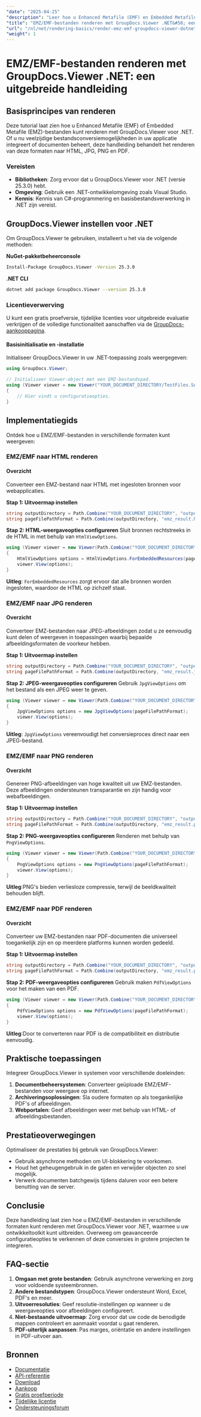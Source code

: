 ```yaml
---
"date": "2025-04-25"
"description": "Leer hoe u Enhanced Metafile (EMF) en Embedded Metafile (EMZ)-bestanden in verschillende formaten efficiënt kunt renderen met GroupDocs.Viewer voor .NET. Deze handleiding behandelt HTML-, JPG-, PNG- en PDF-conversies."
"title": "EMZ/EMF-bestanden renderen met GroupDocs.Viewer .NET&#58; een uitgebreide handleiding"
"url": "/nl/net/rendering-basics/render-emz-emf-groupdocs-viewer-dotnet/"
"weight": 1
---
```


# EMZ/EMF-bestanden renderen met GroupDocs.Viewer .NET: een uitgebreide handleiding
## Basisprincipes van renderen
Deze tutorial laat zien hoe u Enhanced Metafile (EMF) of Embedded Metafile (EMZ)-bestanden kunt renderen met GroupDocs.Viewer voor .NET. Of u nu veelzijdige bestandsconversiemogelijkheden in uw applicatie integreert of documenten beheert, deze handleiding behandelt het renderen van deze formaten naar HTML, JPG, PNG en PDF.

### Vereisten
- **Bibliotheken**: Zorg ervoor dat u GroupDocs.Viewer voor .NET (versie 25.3.0) hebt.
- **Omgeving**: Gebruik een .NET-ontwikkelomgeving zoals Visual Studio.
- **Kennis**: Kennis van C#-programmering en basisbestandsverwerking in .NET zijn vereist.

## GroupDocs.Viewer instellen voor .NET
Om GroupDocs.Viewer te gebruiken, installeert u het via de volgende methoden:

**NuGet-pakketbeheerconsole**
```bash
Install-Package GroupDocs.Viewer -Version 25.3.0
```

**.NET CLI**
```bash
dotnet add package GroupDocs.Viewer --version 25.3.0
```

### Licentieverwerving
U kunt een gratis proefversie, tijdelijke licenties voor uitgebreide evaluatie verkrijgen of de volledige functionaliteit aanschaffen via de [GroupDocs-aankooppagina](https://purchase.groupdocs.com/buy).

#### Basisinitialisatie en -installatie
Initialiseer GroupDocs.Viewer in uw .NET-toepassing zoals weergegeven:
```csharp
using GroupDocs.Viewer;

// Initialiseer Viewer-object met een EMZ-bestandspad.
using (Viewer viewer = new Viewer("YOUR_DOCUMENT_DIRECTORY/TestFiles.SAMPLE_EMZ"))
{
    // Hier vindt u configuratieopties.
}
```

## Implementatiegids
Ontdek hoe u EMZ/EMF-bestanden in verschillende formaten kunt weergeven:

### EMZ/EMF naar HTML renderen
#### Overzicht
Converteer een EMZ-bestand naar HTML met ingesloten bronnen voor webapplicaties.

**Stap 1: Uitvoermap instellen**
```csharp
string outputDirectory = Path.Combine("YOUR_DOCUMENT_DIRECTORY", "output");
string pageFilePathFormat = Path.Combine(outputDirectory, "emz_result.html");
```

**Stap 2: HTML-weergaveopties configureren**
Sluit bronnen rechtstreeks in de HTML in met behulp van `HtmlViewOptions`.
```csharp
using (Viewer viewer = new Viewer(Path.Combine("YOUR_DOCUMENT_DIRECTORY", "TestFiles.SAMPLE_EMZ")))
{
    HtmlViewOptions options = HtmlViewOptions.ForEmbeddedResources(pageFilePathFormat);
    viewer.View(options);
}
```
**Uitleg**: `ForEmbeddedResources` zorgt ervoor dat alle bronnen worden ingesloten, waardoor de HTML op zichzelf staat.

### EMZ/EMF naar JPG renderen
#### Overzicht
Converteer EMZ-bestanden naar JPEG-afbeeldingen zodat u ze eenvoudig kunt delen of weergeven in toepassingen waarbij bepaalde afbeeldingsformaten de voorkeur hebben.

**Stap 1: Uitvoermap instellen**
```csharp
string outputDirectory = Path.Combine("YOUR_DOCUMENT_DIRECTORY", "output");
string pageFilePathFormat = Path.Combine(outputDirectory, "emz_result.jpg");
```

**Stap 2: JPEG-weergaveopties configureren**
Gebruik `JpgViewOptions` om het bestand als een JPEG weer te geven.
```csharp
using (Viewer viewer = new Viewer(Path.Combine("YOUR_DOCUMENT_DIRECTORY", "TestFiles.SAMPLE_EMZ")))
{
    JpgViewOptions options = new JpgViewOptions(pageFilePathFormat);
    viewer.View(options);
}
```
**Uitleg**: `JpgViewOptions` vereenvoudigt het conversieproces direct naar een JPEG-bestand.

### EMZ/EMF naar PNG renderen
#### Overzicht
Genereer PNG-afbeeldingen van hoge kwaliteit uit uw EMZ-bestanden. Deze afbeeldingen ondersteunen transparantie en zijn handig voor webafbeeldingen.

**Stap 1: Uitvoermap instellen**
```csharp
string outputDirectory = Path.Combine("YOUR_DOCUMENT_DIRECTORY", "output");
string pageFilePathFormat = Path.Combine(outputDirectory, "emz_result.png");
```

**Stap 2: PNG-weergaveopties configureren**
Renderen met behulp van `PngViewOptions`.
```csharp
using (Viewer viewer = new Viewer(Path.Combine("YOUR_DOCUMENT_DIRECTORY", "TestFiles.SAMPLE_EMZ")))
{
    PngViewOptions options = new PngViewOptions(pageFilePathFormat);
    viewer.View(options);
}
```
**Uitleg**:PNG's bieden verliesloze compressie, terwijl de beeldkwaliteit behouden blijft.

### EMZ/EMF naar PDF renderen
#### Overzicht
Converteer uw EMZ-bestanden naar PDF-documenten die universeel toegankelijk zijn en op meerdere platforms kunnen worden gedeeld.

**Stap 1: Uitvoermap instellen**
```csharp
string outputDirectory = Path.Combine("YOUR_DOCUMENT_DIRECTORY", "output");
string pageFilePathFormat = Path.Combine(outputDirectory, "emz_result.pdf");
```

**Stap 2: PDF-weergaveopties configureren**
Gebruik maken `PdfViewOptions` voor het maken van een PDF.
```csharp
using (Viewer viewer = new Viewer(Path.Combine("YOUR_DOCUMENT_DIRECTORY", "TestFiles.SAMPLE_EMZ")))
{
    PdfViewOptions options = new PdfViewOptions(pageFilePathFormat);
    viewer.View(options);
}
```
**Uitleg**:Door te converteren naar PDF is de compatibiliteit en distributie eenvoudig.

## Praktische toepassingen
Integreer GroupDocs.Viewer in systemen voor verschillende doeleinden:
1. **Documentbeheersystemen**: Converteer geüploade EMZ/EMF-bestanden voor weergave op internet.
2. **Archiveringsoplossingen**: Sla oudere formaten op als toegankelijke PDF's of afbeeldingen.
3. **Webportalen**: Geef afbeeldingen weer met behulp van HTML- of afbeeldingsbestanden.

## Prestatieoverwegingen
Optimaliseer de prestaties bij gebruik van GroupDocs.Viewer:
- Gebruik asynchrone methoden om UI-blokkering te voorkomen.
- Houd het geheugengebruik in de gaten en verwijder objecten zo snel mogelijk.
- Verwerk documenten batchgewijs tijdens daluren voor een betere benutting van de server.

## Conclusie
Deze handleiding laat zien hoe u EMZ/EMF-bestanden in verschillende formaten kunt renderen met GroupDocs.Viewer voor .NET, waarmee u uw ontwikkeltoolkit kunt uitbreiden. Overweeg om geavanceerde configuratieopties te verkennen of deze conversies in grotere projecten te integreren.

## FAQ-sectie
1. **Omgaan met grote bestanden**: Gebruik asynchrone verwerking en zorg voor voldoende systeembronnen.
2. **Andere bestandstypen**: GroupDocs.Viewer ondersteunt Word, Excel, PDF's en meer.
3. **Uitvoerresoluties**: Geef resolutie-instellingen op wanneer u de weergaveopties voor afbeeldingen configureert.
4. **Niet-bestaande uitvoermap**: Zorg ervoor dat uw code de benodigde mappen controleert en aanmaakt voordat u gaat renderen.
5. **PDF-uiterlijk aanpassen**: Pas marges, oriëntatie en andere instellingen in PDF-uitvoer aan.

## Bronnen
- [Documentatie](https://docs.groupdocs.com/viewer/net/)
- [API-referentie](https://reference.groupdocs.com/viewer/net/)
- [Download](https://releases.groupdocs.com/viewer/net/)
- [Aankoop](https://purchase.groupdocs.com/buy)
- [Gratis proefperiode](https://releases.groupdocs.com/viewer/net/)
- [Tijdelijke licentie](https://purchase.groupdocs.com/temporary-license/)
- [Ondersteuningsforum](https://forum.groupdocs.com/c/viewer/9)